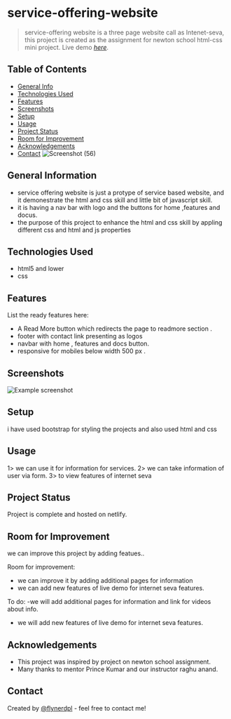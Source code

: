 # service-offering-website
> service-offering website is a three page website call as Intenet-seva, this project is created as the assignment for newton school html-css mini project.
> Live demo [_here_](https://www.example.com). 

## Table of Contents
* [General Info](#general-information)
* [Technologies Used](#technologies-used)
* [Features](#features)
* [Screenshots](#screenshots)
* [Setup](#setup)
* [Usage](#usage)
* [Project Status](#project-status)
* [Room for Improvement](#room-for-improvement)
* [Acknowledgements](#acknowledgements)
* [Contact](#contact)
![Screenshot (56)](https://user-images.githubusercontent.com/68631246/182025014-1adae5c6-86e8-46f3-b261-41403166655b.png)



## General Information
- service offering website is just a protype of service based website, and it demonestrate the html and css skill and little bit of javascript skill.
- it is having a nav bar with logo and the buttons for home ,features and docus.
- the purpose of this project to enhance the html and css skill by appling  different css and html and js properties



## Technologies Used
- html5 and lower
- css



## Features
List the ready features here:
- A Read More button which redirects the page to readmore section .
- footer with contact link presenting as logos
- navbar with home , features and docs button.
- responsive for mobiles below width 500 px .


## Screenshots
![Example screenshot](./img/screenshot.png)


## Setup
i have used bootstrap for styling the projects
and also used html and css 


## Usage
1> we can use it for information for services. 
2> we can take information of user via form.
3> to view features of internet seva


## Project Status
Project is complete and hosted on netlify.


## Room for Improvement
we can improve this project by adding featues..

Room for improvement:
- we can improve it by adding additional pages for information 
- we can add new features of live demo for internet seva features.

To do:
-we will add additional pages for information and link for videos about info. 
- we will add new features of live demo for internet seva features.


## Acknowledgements
- This project was inspired by project on newton school assignment.
- Many thanks to mentor Prince Kumar and our instructor raghu anand.



## Contact
Created by [@flynerdpl](112bhaskarshakywar@gmail.com ) - feel free to contact me!


